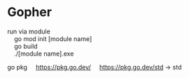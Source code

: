 # Gopher

run via module  
&nbsp;&nbsp;&nbsp;&nbsp;go mod init [module name]  
&nbsp;&nbsp;&nbsp;&nbsp;go build  
&nbsp;&nbsp;&nbsp;&nbsp;./[module name].exe  

go pkg
&nbsp;&nbsp;&nbsp;&nbsp;https://pkg.go.dev/
&nbsp;&nbsp;&nbsp;&nbsp;https://pkg.go.dev/std -> std
